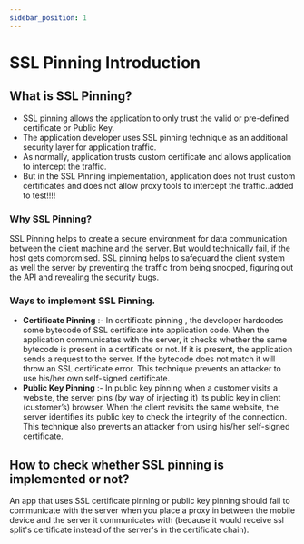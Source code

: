 ```yaml
---
sidebar_position: 1
---
```


# SSL Pinning Introduction

## What is SSL Pinning?

- SSL pinning allows the application to only trust the valid or pre-defined certificate or Public
    Key.
- The application developer uses SSL pinning technique as an additional security layer for
    application traffic.
- As normally, application trusts custom certificate and allows application to
    intercept the traffic.
- But in the SSL Pinning implementation, application does not trust custom certificates and
    does not allow proxy tools to intercept the
    traffic..added to test!!!!

### Why SSL Pinning?

SSL Pinning helps to create a secure environment for data communication between the client
machine and the server. But would technically fail, if the host gets compromised. SSL pinning
helps to safeguard the client system as well the server by preventing the traffic from being
snooped, figuring out the API and revealing the security bugs.

### Ways to implement SSL Pinning.

- **Certificate Pinning** :- In certificate pinning , the developer hardcodes some bytecode of SSL
    certificate into application code. When the application communicates with the server, it
    checks whether the same bytecode is present in a certificate or not. If it is present, the
    application sends a request to the server. If the bytecode does not match it will throw an SSL
    certificate error. This technique prevents an attacker to use his/her own self-signed
    certificate.
- **Public Key Pinning** :- In public key pinning when a customer visits a website, the server pins
    (by way of injecting it) its public key in client (customer’s) browser. When the client revisits
    the same website, the server identifies its public key to check the integrity of the
    connection. This technique also prevents an attacker from using his/her self-signed
    certificate.

## How to check whether SSL pinning is implemented or not?

An app that uses SSL certificate pinning or public key pinning should fail to communicate with
the server when you place a proxy in between the mobile device and the server it communicates
with (because it would receive ssl split's certificate instead of the server's in the certificate
chain).
